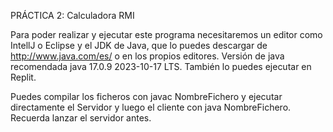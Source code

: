 PRÁCTICA 2: Calculadora RMI  

  

Para poder realizar y ejecutar este programa necesitaremos un editor como IntellJ o Eclipse y el JDK de Java, que lo puedes descargar de http://www.java.com/es/ o en los propios editores. Versión de java recomendada java 17.0.9 2023-10-17 LTS. También lo puedes ejecutar en Replit.  

  

Puedes compilar los ficheros con javac NombreFichero y ejecutar directamente el Servidor y luego el cliente con java NombreFichero. Recuerda lanzar el servidor antes.  

  
